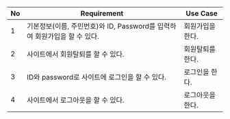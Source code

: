 | No | Requirement                                                               | Use Case         |
|----|---------------------------------------------------------------------------|------------------|
| 1  | 기본정보(이름, 주민번호)와 ID, Password를 입력하여 회원가입을 할 수 있다. | 회원가입을 한다. |
| 2  | 사이트에서 회원탈퇴를 할 수 있다.                                         | 회원탈퇴를 한다. |
| 3  | ID와 password로 사이트에 로그인을 할 수 있다.                             | 로그인을 한다.   |
| 4  | 사이트에서 로그아웃을 할 수 있다.                                         | 로그아웃을 한다. |
